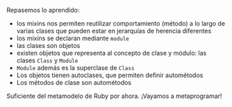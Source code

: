 Repasemos lo aprendido:

* los mixins nos permiten reutilizar comportamiento (método) a lo largo de varias clases que pueden estar en jerarquías de herencia diferentes
* los mixins se declaran mediante `module`
* las clases son objetos
* existen objetos que representa al concepto de clase y módulo: las clases `Class` y `Module`
* `Module` además es la superclase de `Class`
* Los objetos tienen autoclases, que permiten definir autométodos
* Los métodos de clase son autométodos

Suficiente del metamodelo de Ruby por ahora. ¡Vayamos a metaprogramar!